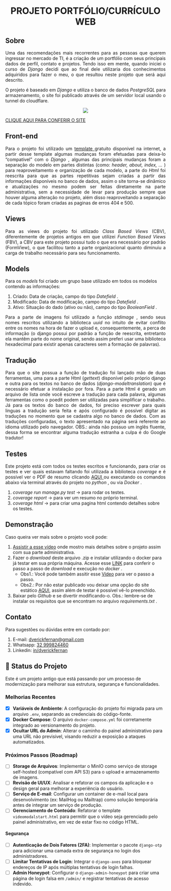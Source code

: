 <h1 align="center">
PROJETO PORTFÓLIO/CURRÍCULO WEB
</h1>

## Sobre

<p align="justify">  
Uma das recomendações mais recorrentes para as pessoas que querem ingressar no mercado de TI, é a criação de um portfólio com seus principais dados de 
perfil, contato e projetos. Tendo isso em mente, quando iniciei o curso de <em> Django </em> decidi que ao final dele utilizaria dos conhecimentos adquiridos para 
fazer o meu, o que resultou neste projeto que será aqui descrito.
</p>

<p align="justify"> 
O projeto é baseado em <em> Django </em> e utiliza o banco de dados <em> PostgreSQL </em> para armazenamento, o site foi publicado através de um servidor local usando o tunnel do cloudflare. 
 
</p>

<p align="center">
 <img src="https://github.com/ErickFernan/curriculo_online_django/blob/master/media/simplescreenrecorder-2023-01-25_15.07.50.gif?raw=true"/>
</p>


[CLIQUE AQUI PARA CONFERIR O SITE](https://erickfernan.dev.br)

## Front-end

<p align="justify"> 
Para o projeto foi utilizado um <a href="https://www.free-css.com/free-css-templates/page278/freefolio"> template </a> gratuito disponivel na internet, a partir desse template algumas mudanças foram efetuadas para
deixa-lo “compatível” com o <em> Django </em>, algumas das principais mudanças foram a separação do modelo em partes distintas (como: <em> header, about, index, … </em>) 
para reaproveitamento e organização de cada modelo, a parte do <em> Html </em> foi reescrita para que as partes repetitivas sejam criadas a partir das informações 
disponíveis no banco de dados, assim o site torna-se dinâmico e atualizações no mesmo podem ser feitas diretamente na parte administrativa, sem a 
necessidade de levar para produção sempre que houver alguma alteração no projeto, além disso reaproveitando a separação de cada tópico foram criadas as 
paginas de erros 404 e 500.
</p>

## Views

<p align="justify"> 
Para as views do projeto foi utilizado <em> Class Based Views </em>(CBV), diferentemente de projetos antigos em que utilizei <em> Function Based Views </em>(FBV), a CBV para 
este projeto possui tudo o que era necessário por padrão (FormView), o que facilitou tanto a parte organizacional quanto diminuiu a carga de trabalho necessário 
para seu funcionamento.
</p>

## Models


Para os <em> models </em> foi criado um grupo base utilizado em todos os modelos contendo as informações:

1. Criado: Data de criação, campo do tipo <em> Datefield </em>.
2. Modificado: Data de modificação, campo do tipo <em> Datefield </em>.
3. Ativo: Situação do dado (ativo ou não), campo do tipo <em> BooleanField </em>.

<p align="justify"> 
Para a parte de imagens foi utilizado a função <em> stdimage </em>, sendo seus nomes rescritos utilizando a biblioteca <em> uuid </em> no intuito de evitar conflito entre os nomes na hora de fazer o upload e, consequentemente, a perca de informação (o django possui por padrão a função de reescrita, entretanto ela mantêm parte do nome original, sendo assim preferi usar uma biblioteca hexadecimal para existir apenas caracteres sem a formação de palavras).
</p>

## Tradução

<p align="justify"> 
Para que o site possua a função de tradução foi lançado mão de duas ferramentas, uma para a parte Html (<em>gettext</em>) disponível pelo próprio django e outra para os textos no banco de dados (<em>django-modeltranslation</em>) que é necessário efetuar a instalação por fora. Para a parte Html é gerado um arquivo de lista onde você escreve a tradução para cada palavra, algumas ferramentas como o poedit podem ser utilizadas para simplificar o trabalho. Já para os textos do banco de dados, foi preciso escrever para quais linguas a tradução seria feita e após configurado é possível digitar as traduções no momento que se cadastra algo no banco de dados. Com as traduções configuradas, o texto apresentado na página será referente ao idioma utilizado pelo navegador.
OBS.: ainda não possuo um inglês fluente, dessa forma se encontrar alguma tradução estranha a culpa é do Google tradutor!
</p>

## Testes

<p align="justify"> 
Este projeto está com todos os testes escritos e funcionando, para criar os testes e ver quais estavam faltando foi utilizada a biblioteca <em> coverage </em> e é possível ver o PDF de resumo clicando <a href="https://github.com/ErickFernan/curriculo_online_django/blob/master/tests.pdf"> AQUI </a> ou executando os comandos abaixo via terminal através do projeto no <em> python </em>, ou via <em> Docker </em>.
</p>

1. <em>coverage run manage.py test</em> -> para rodar os testes.
2. <em> coverage report</em> -> para ver um resumo no próprio terminal.
3. <em>coverage html</em> -> para criar uma pagina html contendo detalhes sobre os testes.

## Demonstração

Caso queira ver mais sobre o projeto você pode:
1. [Assistir a esse vídeo](https://youtu.be/xNfOM4lk_LE) onde mostro mais detalhes sobre o projeto assim com sua parte administrativa.
2. Fazer o <em> download </em> deste arquivo .zip e instalar utilizando o docker para já testar em sua própria máquina. Acesse esse [LINK](https://gist.github.com/ErickFernan/e8d9e72500b7f75b77db9e9fb931e5fa) para conferir o passo a passo de <em> download </em> e execução no <em> docker </em>. 
    * Obs1.: Você pode também assitir esse [Vídeo](https://youtu.be/HGx5Y0h-Lkg) para ver o passo a passo.
    * Obs2.: Por não estar publicado vou deixar uma opção do site estático [AQUI](https://drive.google.com/file/d/1UmbFT4PhlcD1S8TR7ZHQU_LHqr3YmQB3/view?usp=share_link), assim além de testar é possível vê-lo preenchido.
3. Baixar pelo <em> Github </em> e se divertir modificando-o. Obs.: lembre-se de instalar os requisitos que se encontram no arquivo 
<em> requirements.txt </em>.

## Contato

Para sugestões ou dúvidas entre em contado por:

1. E-mail: dverickfernan@gmail.com
2. Whatsapp: <a href="https://wa.me/5532999824460"> 32 999824460 </a>
3. Linkedin: <a href="https://www.linkedin.com/in/dverickfernan/"> in/dverickfernan </a>

## 🚀 Status do Projeto

Este é um projeto antigo que está passando por um processo de modernização para melhorar sua estrutura, segurança e funcionalidades.

### Melhorias Recentes
- [x] **Variáveis de Ambiente**: A configuração do projeto foi migrada para um arquivo `.env`, separando as credenciais do código-fonte.
- [x] **Docker Compose**: O arquivo `docker-compose.yml` foi corretamente integrado ao versionamento do projeto.
- [x] **Ocultar URL do Admin**: Alterar o caminho do painel administrativo para uma URL não previsível, visando reduzir a exposição a ataques automatizados.

### Próximos Passos (Roadmap)
- [ ] **Storage de Arquivos**: Implementar o MinIO como serviço de storage self-hosted (compatível com API S3) para o upload e armazenamento de imagens.
- [ ] **Revisão de UI/UX**: Analisar e refatorar os campos da aplicação e o design geral para melhorar a experiência do usuário.
- [ ] **Serviço de E-mail**: Configurar um container de e-mail local para desenvolvimento (ex: MailHog ou Mailtrap) como solução temporária antes de integrar um serviço de produção.
- [ ] **Gerenciamento de Conteúdo**: Refatorar o template `videomodalstart.html` para permitir que o vídeo seja gerenciado pelo painel administrativo, em vez de estar fixo no código HTML.

#### Segurança
- [ ] **Autenticação de Dois Fatores (2FA)**: Implementar o pacote `django-otp` para adicionar uma camada extra de segurança no login dos administradores.
- [ ] **Limitar Tentativas de Login**: Integrar o `django-axes` para bloquear endereços de IP após múltiplas tentativas de login falhas.
- [ ] **Admin Honeypot**: Configurar o `django-admin-honeypot` para criar uma página de login falsa em `/admin/` e registrar tentativas de acesso indevido.
